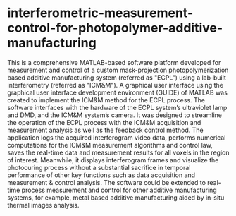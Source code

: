 # interferometric-measurement-control-for-photopolymer-additive-manufacturing
This is a comprehensive MATLAB-based software platform developed for measurement and control of a custom mask-projection photopolymerization based additive manufacturing system (referred as "ECPL") using a lab-built interferometry (referred as "ICM&amp;M"). A graphical user interface using the graphical user interface development environment (GUIDE) of MATLAB was created to implement the ICM&amp;M method for the ECPL process. The software interfaces with the hardware of the ECPL system’s ultraviolet lamp and DMD, and the ICM&amp;M system’s camera. It was designed to streamline the operation of the ECPL process with the ICM&amp;M acquisition and measurement analysis as well as the feedback control method. The application logs the acquired interferogram video data, performs numerical computations for the ICM&amp;M measurement algorithms and control law, saves the real-time data and measurement results for all voxels in the region of interest. Meanwhile, it displays interferogram frames and visualize the photocuring process without a substantial sacrifice in temporal performance of other key functions such as data acquisition and measurement &amp; control analysis. The software could be extended to real-time process measurement and control for other additive manufacturing systems, for example, metal based additive manufacturing aided by in-situ thermal images analysis.
